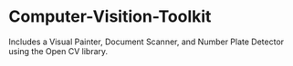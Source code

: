 # Computer-Visition-Toolkit
Includes a Visual Painter, Document Scanner, and Number Plate Detector using the Open CV library.
